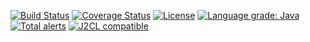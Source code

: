 [![Build Status](https://github.com/mP1/walkingkooka-spreadsheet-plugin/actions/workflows/build.yaml/badge.svg)](https://github.com/mP1/walkingkooka-spreadsheet-plugin/actions/workflows/build.yaml/badge.svg)
[![Coverage Status](https://coveralls.io/repos/github/mP1/walkingkooka-spreadsheet-plugin/badge.svg?branch=master)](https://coveralls.io/repos/github/mP1/walkingkooka-spreadsheet-plugin?branch=master)
[![License](https://img.shields.io/badge/License-Apache%202.0-blue.svg)](https://opensource.org/licenses/Apache-2.0)
[![Language grade: Java](https://img.shields.io/lgtm/grade/java/g/mP1/walkingkooka-spreadsheet-plugin.svg?logo=lgtm&logoWidth=18)](https://lgtm.com/projects/g/mP1/walkingkooka-spreadsheet-plugin/context:java)
[![Total alerts](https://img.shields.io/lgtm/alerts/g/mP1/walkingkooka-spreadsheet-plugin.svg?logo=lgtm&logoWidth=18)](https://lgtm.com/projects/g/mP1/walkingkooka-spreadsheet-plugin/alerts/)
[![J2CL compatible](https://img.shields.io/badge/J2CL-compatible-brightgreen.svg)](https://github.com/mP1/j2cl-central)
 